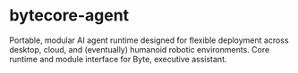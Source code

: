 # bytecore-agent
Portable, modular AI agent runtime designed for flexible deployment across desktop, cloud, and (eventually) humanoid robotic environments. Core runtime and module interface for Byte, executive assistant.
